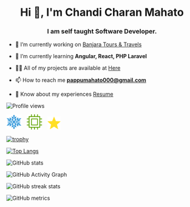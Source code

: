 <h1 align="center">Hi 👋, I'm Chandi Charan Mahato</h1>
<h3 align="center">I am self taught Software Developer.</h3>

- 🔭 I’m currently working on [Banjara Tours & Travels](https://github.com/Chandi977/Banjara)

- 🌱 I’m currently learning **Angular, React, PHP Laravel**

- 👨‍💻 All of my projects are available at [Here](https://chandi977.github.io/Portfolio-2.0/)

- 📫 How to reach me **pappumahato000@gmail.com**

- 📄 Know about my experiences [Resume](https://drive.google.com/file/d/1XDBJq-Zh0nQAVykH5-NuyLn--XTb-eyI/view?usp=sharing)

![Profile views](https://gpvc.arturio.dev/Chandi977)  

<a href='https://archiveprogram.github.com/'><img src='https://raw.githubusercontent.com/acervenky/animated-github-badges/master/assets/acbadge.gif' width='40' height='40'></a> <a href='https://docs.github.com/en/developers'><img src='https://raw.githubusercontent.com/acervenky/animated-github-badges/master/assets/devbadge.gif' width='40' height='40'></a> <a href='https://stars.github.com/'><img src='https://raw.githubusercontent.com/acervenky/animated-github-badges/master/assets/starbadge.gif' width='35' height='35'></a> 

[![trophy](https://github-profile-trophy.vercel.app/?username=Chandi977)](https://github.com/ryo-ma/github-profile-trophy)

[![Top Langs](https://github-readme-stats.vercel.app/api/top-langs/?username=Chandi977)](https://github.com/anuraghazra/github-readme-stats)

![GitHub stats](https://github-readme-stats.vercel.app/api?username=Chandi977&show_icons=true&count_private=true)  

![GitHub Activity Graph](https://activity-graph.herokuapp.com/graph?username=Chandi977)  

![GitHub streak stats](https://github-readme-streak-stats.herokuapp.com/?user=Chandi977)  

![GitHub metrics](https://metrics.lecoq.io/Chandi977)  
